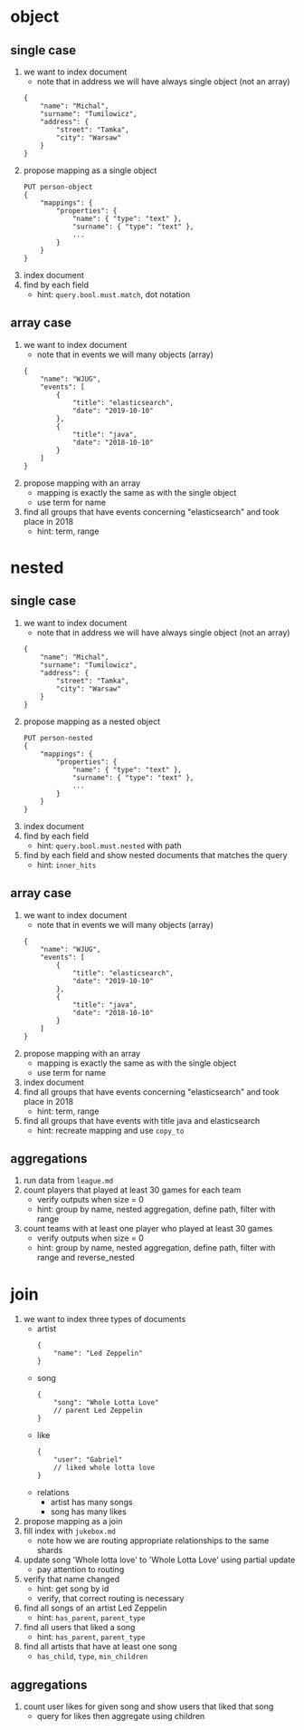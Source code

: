 # object
## single case
1. we want to index document
    * note that in address we will have always single object (not an array)
    ```
    {
        "name": "Michal",
        "surname": "Tumilowicz",
        "address": {
            "street": "Tamka",
            "city": "Warsaw"
        }
    }   
    ```
1. propose mapping as a single object
    ```
    PUT person-object
    {
        "mappings": {
            "properties": {
                "name": { "type": "text" },
                "surname": { "type": "text" },
                ...
            }
        }
    }
    ```
1. index document
1. find by each field
    * hint: `query.bool.must.match`, dot notation
    
## array case
1. we want to index document
    * note that in events we will many objects (array)
    ```
    {
        "name": "WJUG",
        "events": [
            {
                "title": "elasticsearch",
                "date": "2019-10-10"
            },
            {
                "title": "java",
                "date": "2018-10-10"
            }
        ]
    }
    ```
1. propose mapping with an array
    * mapping is exactly the same as with the single object
    * use term for name
1. find all groups that have events concerning "elasticsearch" and took place in 2018
    * hint: term, range

# nested
## single case
1. we want to index document
    * note that in address we will have always single object (not an array)
    ```
    {
        "name": "Michal",
        "surname": "Tumilowicz",
        "address": {
            "street": "Tamka",
            "city": "Warsaw"
        }
    }
   ```
1. propose mapping as a nested object
    ```
    PUT person-nested
    {
        "mappings": {
            "properties": { 
                "name": { "type": "text" },
                "surname": { "type": "text" },
                ...
            }
        }
    }
    ```
1. index document
1. find by each field
    * hint: `query.bool.must.nested` with path
1. find by each field and show nested documents that matches the query
    * hint: `inner_hits`
## array case
1. we want to index document
    * note that in events we will many objects (array)
    ```
    {
        "name": "WJUG",
        "events": [
            {
                "title": "elasticsearch",
                "date": "2019-10-10"
            },
            {
                "title": "java",
                "date": "2018-10-10"
            }
        ]
    }
    ```
1. propose mapping with an array
    * mapping is exactly the same as with the single object
    * use term for name
1. index document
1. find all groups that have events concerning "elasticsearch" and took place in 2018
    * hint: term, range
1. find all groups that have events with title java and elasticsearch
    * hint: recreate mapping and use `copy_to`
## aggregations
1. run data from `league.md`
1. count players that played at least 30 games for each team 
    * verify outputs when size = 0
    * hint: group by name, nested aggregation, define path, filter with range
1. count teams with at least one player who played at least 30 games
    * verify outputs when size = 0
    * hint: group by name, nested aggregation, define path, filter with range and reverse_nested
    
# join
1. we want to index three types of documents
    * artist
        ```
        {
            "name": "Led Zeppelin"
        }
        ```
    * song
        ```
        {
            "song": "Whole Lotta Love"
            // parent Led Zeppelin
        }
        ```
    * like
        ```
        {
            "user": "Gabriel"
            // liked whole lotta love
        }
        ```
    * relations
        * artist has many songs
        * song has many likes
1. propose mapping as a join
1. fill index with `jukebox.md`
    * note how we are routing appropriate relationships to the same shards
1. update song 'Whole lotta love' to 'Whole Lotta Love' using partial update
    * pay attention to routing
1. verify that name changed
    * hint: get song by id
    * verify, that correct routing is necessary 
1. find all songs of an artist Led Zeppelin
    * hint: `has_parent`, `parent_type`
1. find all users that liked a song
    * hint: `has_parent`, `parent_type`
1. find all artists that have at least one song
    * `has_child`, `type`, `min_children`
## aggregations
1. count user likes for given song and show users that liked that song
    * query for likes then aggregate using children